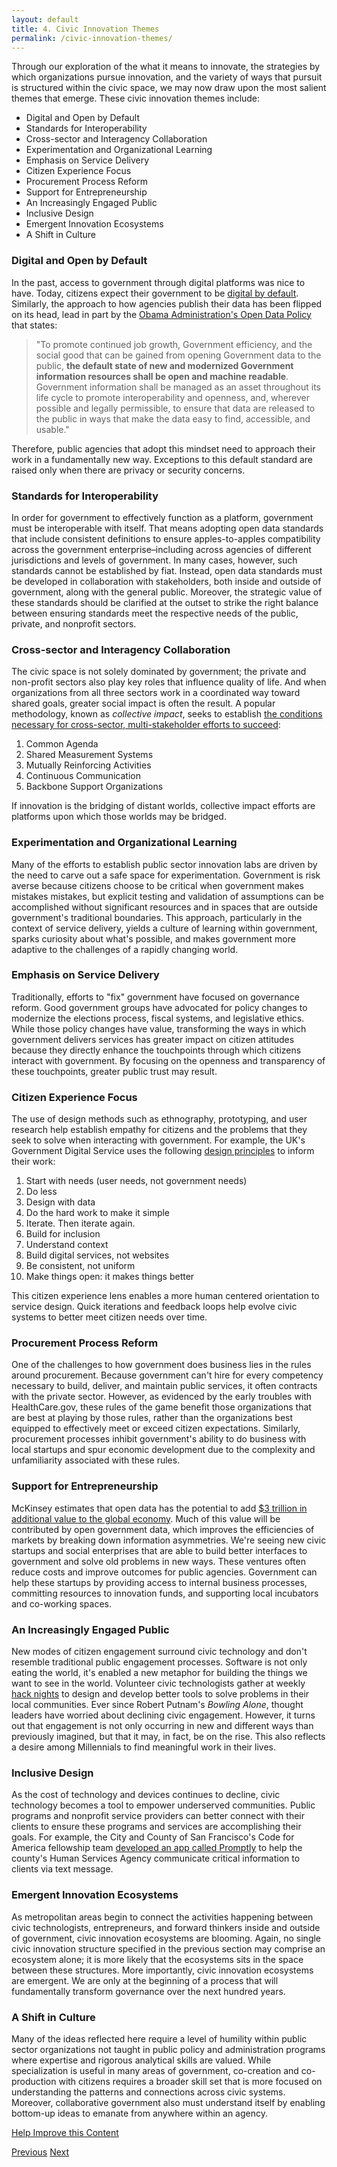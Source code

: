 ```yaml
---
layout: default
title: 4. Civic Innovation Themes
permalink: /civic-innovation-themes/
---
```


Through our exploration of the what it means to innovate, the strategies by which organizations pursue innovation, and the variety of ways that pursuit is structured within the civic space, we may now draw upon the most salient themes that emerge. These civic innovation themes include:

* Digital and Open by Default
* Standards for Interoperability
* Cross-sector and Interagency Collaboration
* Experimentation and Organizational Learning
* Emphasis on Service Delivery
* Citizen Experience Focus
* Procurement Process Reform
* Support for Entrepreneurship
* An Increasingly Engaged Public
* Inclusive Design
* Emergent Innovation Ecosystems
* A Shift in Culture

### Digital and Open by Default
In the past, access to government through digital platforms was nice to have. Today, citizens expect their government to be [digital by default](https://www.gov.uk/service-manual/digital-by-default). Similarly, the approach to how agencies publish their data has been flipped on its head, lead in part by the [Obama Administration's Open Data Policy](http://www.whitehouse.gov/the-press-office/2013/05/09/executive-order-making-open-and-machine-readable-new-default-government-) that states:

> "To promote continued job growth, Government efficiency, and the social good that can be gained from opening Government data to the public, **the default state of new and modernized Government information resources shall be open and machine readable**. Government information shall be managed as an asset throughout its life cycle to promote interoperability and openness, and, wherever possible and legally permissible, to ensure that data are released to the public in ways that make the data easy to find, accessible, and usable."

Therefore, public agencies that adopt this mindset need to approach their work in a fundamentally new way. Exceptions to this default standard are raised only when there are privacy or security concerns.

### Standards for Interoperability
In order for government to effectively function as a platform, government must be interoperable with itself. That means adopting open data standards that include consistent definitions to ensure apples-to-apples  compatibility across the government enterprise–including across agencies of different jurisdictions and levels of government. In many cases, however, such standards cannot be established by fiat. Instead, open data standards must be developed in collaboration with stakeholders, both inside and outside of government, along with the general public. Moreover, the strategic value of these standards should be clarified at the outset to strike the right balance between ensuring standards meet the respective needs of the public, private, and nonprofit sectors.

### Cross-sector and Interagency Collaboration
The civic space is not solely dominated by government; the private and non-profit sectors also play key roles that influence quality of life. And when organizations from all three sectors work in a coordinated way toward shared goals, greater social impact is often the result. A popular methodology, known as *collective impact*, seeks to establish [the conditions necessary for cross-sector, multi-stakeholder efforts to succeed](http://www.ssireview.org/articles/entry/collective_impact):

1. Common Agenda
2. Shared Measurement Systems
3. Mutually Reinforcing Activities
4. Continuous Communication
5. Backbone Support Organizations

If innovation is the bridging of distant worlds, collective impact efforts are platforms upon which those worlds may be bridged.

### Experimentation and Organizational Learning
Many of the efforts to establish public sector innovation labs are driven by the need to carve out a safe space for experimentation. Government is risk averse because citizens choose to be critical when government makes mistakes mistakes, but explicit testing and validation of assumptions can be accomplished without significant resources and in spaces that are outside government's traditional boundaries. This approach, particularly in the context of service delivery, yields a culture of learning within government, sparks curiosity about what's possible, and makes government more adaptive to the challenges of a rapidly changing world.

### Emphasis on Service Delivery
Traditionally, efforts to "fix" government have focused on governance reform. Good government groups have advocated for policy changes to modernize the elections process, fiscal systems, and legislative ethics. While those policy changes have value, transforming the ways in which government delivers services has greater impact on citizen attitudes because they directly enhance the touchpoints through which citizens interact with government. By focusing on the openness and transparency of these touchpoints, greater public trust may result.

### Citizen Experience Focus
The use of design methods such as ethnography, prototyping, and user research help establish empathy for citizens and the problems that they seek to solve when interacting with government. For example, the UK's Government Digital Service uses the following [design principles](https://www.gov.uk/design-principles) to inform their work:

1. Start with needs (user needs, not government needs)
2. Do less
3. Design with data
4. Do the hard work to make it simple
5. Iterate. Then iterate again.
6. Build for inclusion
7. Understand context
8. Build digital services, not websites
9. Be consistent, not uniform
10. Make things open: it makes things better

This citizen experience lens enables a more human centered orientation to service design. Quick iterations and feedback loops help evolve civic systems to better meet citizen needs over time.

### Procurement Process Reform
One of the challenges to how government does business lies in the rules around procurement. Because government can't hire for every competency necessary to build, deliver, and maintain public services, it often contracts with the private sector. However, as evidenced by the early troubles with HealthCare.gov, these rules of the game benefit those organizations that are best at playing by those rules, rather than the organizations best equipped to effectively meet or exceed citizen expectations. Similarly, procurement processes inhibit government's ability to do business with local startups and spur economic development due to the complexity and unfamiliarity associated with these rules.

### Support for Entrepreneurship
McKinsey estimates that open data has the potential to add [$3 trillion in additional value to the global economy](http://www.mckinsey.com/insights/business_technology/open_data_unlocking_innovation_and_performance_with_liquid_information). Much of this value will be contributed by open government data, which improves the efficiencies of markets by breaking down information asymmetries. We're seeing new civic startups and social enterprises that are able to build better interfaces to government and solve old problems in new ways. These ventures often reduce costs and improve outcomes for public agencies. Government can help these startups by providing access to internal business processes, committing resources to innovation funds, and supporting local incubators and co-working spaces.

### An Increasingly Engaged Public
New modes of citizen engagement surround civic technology and don't resemble traditional public engagement processes. Software is not only eating the world, it's enabled a new metaphor for building the things we want to see in the world. Volunteer civic technologists gather at weekly [hack nights](http://opengovhacknight.org/) to design and develop better tools to solve problems in their local communities. Ever since Robert Putnam's *Bowling Alone*, thought leaders have worried about declining civic engagement. However, it turns out that engagement is not only occurring in new and different ways than previously imagined, but that it may, in fact, be on the rise. This also reflects a desire among Millennials to find meaningful work in their lives.

### Inclusive Design
As the cost of technology and devices continues to decline, civic technology becomes a tool to empower underserved communities. Public programs and nonprofit service providers can better connect with their clients to ensure these programs and services are accomplishing their goals. For example, the City and County of San Francisco's Code for America fellowship team [developed an app called Promptly](http://codeforamerica.org/governments/sanfrancisco/) to help the county's Human Services Agency communicate critical information to clients via text message.

### Emergent Innovation Ecosystems
As metropolitan areas begin to connect the activities happening between civic technologists, entrepreneurs, and forward thinkers inside and outside of government, civic innovation ecosystems are blooming. Again, no single civic innovation structure specified in the previous section may comprise an ecosystem alone; it is more likely that the ecosystems sits in the space between these structures. More importantly, civic innovation ecosystems are emergent. We are only at the beginning of a process that will fundamentally transform governance over the next hundred years.

### A Shift in Culture
Many of the ideas reflected here require a level of humility within public sector organizations not taught in public policy and administration programs where expertise and rigorous analytical skills are valued. While specialization is useful in many areas of government, co-creation and co-production with citizens requires a broader skill set that is more focused on understanding the patterns and connections across civic systems. Moreover, collaborative government also must understand itself by enabling bottom-up ideas to emanate from anywhere within an agency.

<a href="https://github.com/publicinnovation/whitepaper/issues" class="btn btn-success btn-lg btn-block">Help Improve this Content</a>

<a href="/civic-innovation-structures" class="btn btn-default btn-lg pull-left" id="printhide">Previous</a>
<a href="/recommendations" class="btn btn-default btn-lg pull-right" id="printhide">Next</a>
